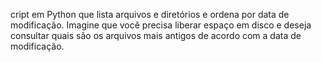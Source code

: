 cript em Python que lista arquivos e diretórios e ordena por data de modificação. 
Imagine que você precisa liberar espaço em disco e deseja consultar quais são os arquivos mais antigos de acordo com a data de modificação.

